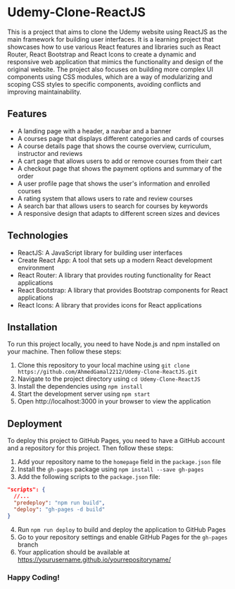 # Udemy-Clone-ReactJS

This is a project that aims to clone the Udemy website using ReactJS as the main framework for building user interfaces. It is a learning project that showcases how to use various React features and libraries such as React Router, React Bootstrap and React Icons to create a dynamic and responsive web application that mimics the functionality and design of the original website. The project also focuses on building more complex UI components using CSS modules, which are a way of modularizing and scoping CSS styles to specific components, avoiding conflicts and improving maintainability.

## Features

- A landing page with a header, a navbar and a banner
- A courses page that displays different categories and cards of courses
- A course details page that shows the course overview, curriculum, instructor and reviews
- A cart page that allows users to add or remove courses from their cart
- A checkout page that shows the payment options and summary of the order
- A user profile page that shows the user's information and enrolled courses
- A rating system that allows users to rate and review courses
- A search bar that allows users to search for courses by keywords
- A responsive design that adapts to different screen sizes and devices

## Technologies

- ReactJS: A JavaScript library for building user interfaces
- Create React App: A tool that sets up a modern React development environment
- React Router: A library that provides routing functionality for React applications
- React Bootstrap: A library that provides Bootstrap components for React applications
- React Icons: A library that provides icons for React applications

## Installation

To run this project locally, you need to have Node.js and npm installed on your machine. Then follow these steps:

1. Clone this repository to your local machine using `git clone https://github.com/AhmedGamal2212/Udemy-Clone-ReactJS.git`
2. Navigate to the project directory using `cd Udemy-Clone-ReactJS`
3. Install the dependencies using `npm install`
4. Start the development server using `npm start`
5. Open http://localhost:3000 in your browser to view the application

## Deployment

To deploy this project to GitHub Pages, you need to have a GitHub account and a repository for this project. Then follow these steps:

1. Add your repository name to the `homepage` field in the `package.json` file
2. Install the `gh-pages` package using `npm install --save gh-pages`
3. Add the following scripts to the `package.json` file:

```json
"scripts": {
  //...
  "predeploy": "npm run build",
  "deploy": "gh-pages -d build"
}
```

4. Run `npm run deploy` to build and deploy the application to GitHub Pages
5. Go to your repository settings and enable GitHub Pages for the `gh-pages` branch
6. Your application should be available at https://yourusername.github.io/yourrepositoryname/

### Happy Coding!